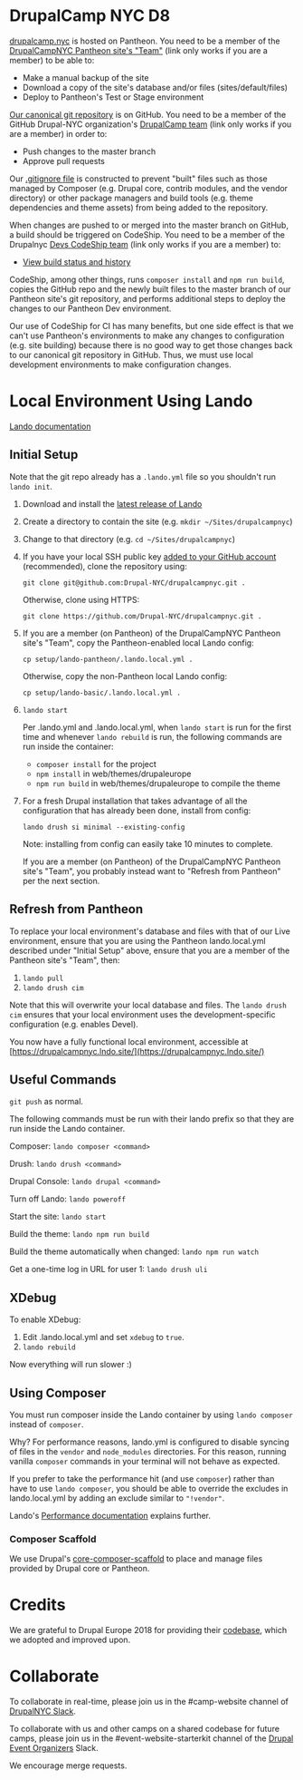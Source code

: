 # DrupalCamp NYC D8

[drupalcamp.nyc](https://www.drupalcamp.nyc) is hosted on Pantheon. You need to be a member of the [DrupalCampNYC Pantheon site's "Team"](https://dashboard.pantheon.io/sites/36d6210e-0ea0-4579-9a00-a8d3ef891b81) (link only works if you are a member) to be able to:
* Make a manual backup of the site
* Download a copy of the site's database and/or files (sites/default/files)
* Deploy to Pantheon's Test or Stage environment

[Our canonical git repository](https://github.com/Drupal-NYC/drupalcampnyc) is on GitHub. You need to be a member of the GitHub Drupal-NYC organization's [DrupalCamp team](https://github.com/orgs/Drupal-NYC/teams/drupalcamp) (link only works if you are a member) in order to:
* Push changes to the master branch
* Approve pull requests

Our [.gitignore file](web/.gitignore) is constructed to prevent "built" files such as those managed by Composer (e.g. Drupal core, contrib modules, and the vendor directory) or other package managers and build tools (e.g. theme dependencies and theme assets) from being added to the repository.

When changes are pushed to or merged into the master branch on GitHub, a build should be triggered on CodeShip. You need to be a member of the Drupalnyc [Devs CodeShip team](https://app.codeship.com/orgs/drupalnyc/teams/devs) (link only works if you are a member) to:
* [View build status and history](https://app.codeship.com/projects/1ea10500-2c56-0136-bbdc-5ed18f0e55cd)

CodeShip, among other things, runs `composer install` and `npm run build`, copies the GitHub repo and the newly built files to the master branch of our Pantheon site's git repository, and performs additional steps to deploy the changes to our Pantheon Dev environment.

Our use of CodeShip for CI has many benefits, but one side effect is that we can't use Pantheon's environments to make any changes to configuration (e.g. site building) because there is no good way to get those changes back to our canonical git repository in GitHub. Thus, we must use local development environments to make configuration changes.

# Local Environment Using Lando

[Lando documentation](https://docs.lando.dev/)

## Initial Setup

Note that the git repo already has a `.lando.yml` file so you shouldn't run `lando init`.

1. Download and install the [latest release of Lando](https://github.com/lando/lando/releases/latest)
2. Create a directory to contain the site (e.g. `mkdir ~/Sites/drupalcampnyc`)
3. Change to that directory (e.g. `cd ~/Sites/drupalcampnyc`)
4. If you have your local SSH public key [added to your GitHub account](https://help.github.com/en/github/authenticating-to-github/adding-a-new-ssh-key-to-your-github-account) (recommended), clone the repository using:

   `git clone git@github.com:Drupal-NYC/drupalcampnyc.git .`

   Otherwise, clone using HTTPS:

   `git clone https://github.com/Drupal-NYC/drupalcampnyc.git .`

5. If you are a member (on Pantheon) of the DrupalCampNYC Pantheon site's "Team", copy the Pantheon-enabled local Lando config:

   `cp setup/lando-pantheon/.lando.local.yml .`

   Otherwise, copy the non-Pantheon local Lando config:

   `cp setup/lando-basic/.lando.local.yml .`

6. `lando start`

   Per .lando.yml and .lando.local.yml, when `lando start` is run for the first time and whenever `lando rebuild` is run, the following commands are run inside the container:
   * `composer install` for the project
   * `npm install` in web/themes/drupaleurope
   * `npm run build` in web/themes/drupaleurope to compile the theme

7. For a fresh Drupal installation that takes advantage of all the configuration that has already been done, install from config:

   `lando drush si minimal --existing-config`

   Note: installing from config can easily take 10 minutes to complete.

   If you are a member (on Pantheon) of the DrupalCampNYC Pantheon site's "Team", you probably instead want to "Refresh from Pantheon" per the next section.

## Refresh from Pantheon

To replace your local environment's database and files with that of our Live environment, ensure that you are using the Pantheon lando.local.yml described under "Initial Setup" above, ensure that you are a member of the Pantheon site's "Team", then:
1. `lando pull`
2. `lando drush cim`

Note that this will overwrite your local database and files. The `lando drush cim` ensures that your local environment uses the development-specific configuration (e.g. enables Devel).

You now have a fully functional local environment, accessible at [https://drupalcampnyc.lndo.site/](https://drupalcampnyc.lndo.site/)

## Useful Commands

`git push` as normal.

The following commands must be run with their lando prefix so that they are run inside the Lando container.

Composer: `lando composer <command>`

Drush: `lando drush <command>`

Drupal Console: `lando drupal <command>`

Turn off Lando: `lando poweroff`

Start the site: `lando start`

Build the theme: `lando npm run build`

Build the theme automatically when changed: `lando npm run watch`

Get a one-time log in URL for user 1: `lando drush uli`

## XDebug

To enable XDebug:

1. Edit .lando.local.yml and set `xdebug` to `true`.
2. `lando rebuild`

Now everything will run slower :)

## Using Composer

You must run composer inside the Lando container by using `lando composer` instead of `composer`.

Why? For performance reasons, lando.yml is configured to disable syncing of files in the `vendor` and `node_modules` directories. For this reason, running vanilla `composer` commands in your terminal will not behave as expected.

If you prefer to take the performance hit (and use `composer`) rather than have to use `lando composer`, you should be able to override the excludes in lando.local.yml by adding an exclude similar to `"!vendor"`.

Lando's [Performance documentation](https://docs.lando.dev/config/performance.html) explains further.

### Composer Scaffold

We use Drupal's [core-composer-scaffold](https://github.com/drupal/core-composer-scaffold) to place and manage files provided by Drupal core or Pantheon.

# Credits

We are grateful to Drupal Europe 2018 for providing their [codebase](https://www.drupal.org/project/drupaleurope_website), which we adopted and improved upon.

# Collaborate
To collaborate in real-time, please join us in the #camp-website channel of [DrupalNYC Slack](https://www.drupalnyc.org/slack).

To collaborate with us and other camps on a shared codebase for future camps, please join us in the #event-website-starterkit channel of the [Drupal Event Organizers](https://www.drupal.org/community/event-organizers) Slack.

We encourage merge requests.
